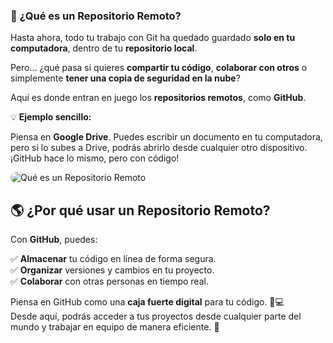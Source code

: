 ### 📂 **¿Qué es un Repositorio Remoto?**

Hasta ahora, todo tu trabajo con Git ha quedado guardado **solo en tu computadora**, dentro de tu **repositorio local**.

Pero… ¿qué pasa si quieres **compartir tu código**, **colaborar con otros** o simplemente **tener una copia de seguridad en la nube**?

Aquí es donde entran en juego los **repositorios remotos**, como **GitHub**.

💡 **Ejemplo sencillo:**

Piensa en **Google Drive**. Puedes escribir un documento en tu computadora, pero si lo subes a Drive, podrás abrirlo desde cualquier otro dispositivo. ¡GitHub hace lo mismo, pero con código!

<img
      src="https://i.imgur.com/ZJGJL0b.png"
      alt="Qué es un Repositorio Remoto"
      style="border-radius: 1.1rem; margin: 0 auto"
    />

## 🌎 **¿Por qué usar un Repositorio Remoto?**

Con **GitHub**, puedes:

✅ **Almacenar** tu código en línea de forma segura.  
✅ **Organizar** versiones y cambios en tu proyecto.  
✅ **Colaborar** con otras personas en tiempo real.

Piensa en GitHub como una **caja fuerte digital** para tu código. 🔐💻  
Desde aquí, podrás acceder a tus proyectos desde cualquier parte del mundo y trabajar en equipo de manera eficiente. 🚀

